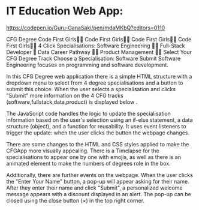 # IT Education Web App: 
https://codepen.io/Guru-GanaSaki/pen/mdaMKbQ?editors=0110

CFG Degree
Code First Girls👩‍💻 Code First Girls👩‍💻 Code First Girls👩‍💻 Code First Girls👩‍💻
4
Click
Specialisations:
Software Engineering 👩‍🦱
Full-Stack Developer 👸
Data Career Pathway 👩‍🦰
Product Management 👱‍♀️
Select Your CFG Degree Track
Choose a Specialisation: 
Software
Submit
Software Engineering focuses on programming and software development.

In this CFG Degree web application there is a simple HTML structure with a dropdown menu to select from 4 degree specialisations and a button to submit this choice. When the user selects a specialisation and clicks "Submit" more information on the 4 CFG tracks (software,fullstack,data,product) is displayed below .

The JavaScript code handles the logic to update the specialisation information based on the user's selection using an if-else statement, a data structure (object), and a function for reusability. It uses event listeners to trigger the update: when the user clicks the button the webpage changes.

There are some changes to the HTML and CSS styles applied to make the CFGApp more visually appealing. There is a Timelapse for the specialisations to appear one by one with emojis, as well as there is an animated element to make the numbers of degrees role in the box.

Additionally, there are further events on the webpage. When the user clicks the "Enter Your Name" button, a pop-up will appear asking for their name. After they enter their name and click "Submit", a personalized welcome message appears with a discount displayed in an alert. The pop-up can be closed using the close button (×) in the top right corner.

